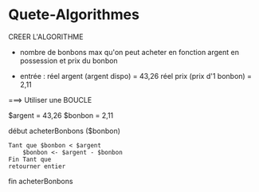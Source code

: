 # Quete-Algorithmes

CREER L'ALGORITHME

- nombre de bonbons max qu'on peut acheter en fonction argent en possession et prix du bonbon

-  entrée : réel argent (argent dispo) = 43,26        réel prix (prix d'1 bonbon) = 2,11


===> Utiliser une BOUCLE

$argent = 43,26
$bonbon = 2,11

début acheterBonbons ($bonbon)

	Tant que $bonbon < $argent
		$bonbon <- $argent - $bonbon
	Fin Tant que
	retourner entier

fin acheterBonbons
